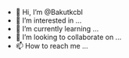 - 👋 Hi, I’m @Bakutkcbl
- 👀 I’m interested in ...
- 🌱 I’m currently learning ...
- 💞️ I’m looking to collaborate on ...
- 📫 How to reach me ...

<!---
Bakutkcbl/Bakutkcbl is a ✨ special ✨ repository because its `README.md` (this file) appears on your GitHub profile.
You can click the Preview link to take a look at your changes.
--->
